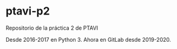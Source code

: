 # ptavi-p2
Repositorio de la práctica 2 de PTAVI

Desde 2016-2017 en Python 3. Ahora en GitLab desde 2019-2020.
